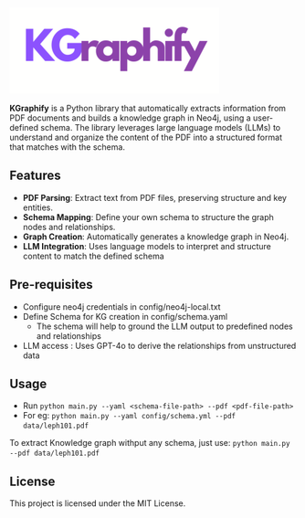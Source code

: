 ![KGraphify-logo](KGraphify.png)

**KGraphify** is a Python library that automatically extracts information from PDF documents and builds a knowledge graph in Neo4j, using a user-defined schema. The library leverages large language models (LLMs) to understand and organize the content of the PDF into a structured format that matches with the schema. 

## Features

- **PDF Parsing**: Extract text from PDF files, preserving structure and key entities.
- **Schema Mapping**: Define your own schema to structure the graph nodes and relationships.
- **Graph Creation**: Automatically generates a knowledge graph in Neo4j.
- **LLM Integration**: Uses language models to interpret and structure content to match the defined schema

## Pre-requisites
- Configure neo4j credentials in config/neo4j-local.txt
- Define Schema for KG creation in config/schema.yaml
  - The schema will help to ground the LLM output to predefined nodes and relationships
- LLM access :  Uses GPT-4o to derive the relationships from unstructured data

## Usage
- Run
  ```python main.py --yaml <schema-file-path> --pdf <pdf-file-path>```
 - For eg: 
```python main.py --yaml config/schema.yml --pdf data/leph101.pdf```

To extract Knowledge graph withput any schema, just use:
```python main.py --pdf data/leph101.pdf```
  

## License
This project is licensed under the MIT License.



